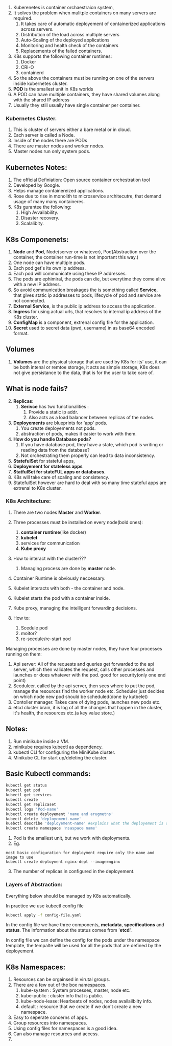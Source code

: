 1. Kuberenetes is container orchaestraion system, 
2. It solves the problem when mulitple containers on many servers are required.
	1. It takes care of automatic deployement of containerized applications across servers.
	2. Distribution of the load across multiple servers
	3. Auto-Scaling of the deployed applications 
	4. Monitoring and health check of the containers 
	5. Replacements of the failed containers.
3. K8s supports the following container runtimes: 
	1. Docker
	2. CRI-O
	3. containerd
4. So the above the containers must be running on one of the servers inside kubernetes cluster.
5. **POD** is the smallest unit in K8s worlds
6. A POD can have multiple containers, they have shared volumes along with the shared IP address
7. Usually they still usually have single container per container.

### Kubernetes Cluster.
1. This is cluster of servers either a bare metal or in cloud.
2. Each server is called a Node.
3. Inside of the nodes there are PODs
4. There are master nodes and worker nodes.
5. Master nodes run only system pods.


## Kubernetes Notes:
1. The official Definiation: Open source container orchestration tool
2. Developed by Google.
3. Helps manage containereized applications.
4. Rose due to rise in monolith to microservice architecutre, that demand usage of many many containeres.
5. K8s gurantee the following:
	1. High Avvailability.
	2. Disaster recovery.
	3. Scalalibity.

## K8s Componenets:
1. **Node** and **Pod**, Node(server or whatever), Pod(Abstraction over the container, the container run-time is not important this way.)
2. One node can have multiple pods.
3. Each pod get's its own ip address.
4. Each pod will communicate using these IP addresses.
5. The pods are ephimiral, the pods can die, but everytime they come alive with a new IP address.
6. So avoid communication breakages the is  something called **Service**, that gives static ip addresses to pods, lifecycle of pod and service are not connected.
7. **External Service**, is the public ip address to access the application.
8. **Ingress** for using actual urls, that resolves to internal ip address of the K8s cluster.
9. **ConfigMap** is a component, extrenal config file for the application.
10. **Secret**  used to secret data (pwd, username) in as base64 encoded format.

## Volumes 
1. **Volumes** are the physical storage that are used by K8s for its' use, it can be both intenal or remtoe storage, it acts as simple storage, K8s does not give persistance to the data, that is for the user to take care of.
## What is node fails?
2. **Replicas**: 
	1. **Serivce** has two functionalities :
		1. Provide a static ip addr.
		2. Also acts as a load balancer between replicas of the nodes.
3. **Deployements**  are blueprints for 'app' pods.
	1. You create deployements not pods.
	2. abstraction of pods, makes it easier to work with them.
4. **How do you handle Database  pods?**
	1. If you have database pod, they have a state, which pod is writing or reading data from the database?
	2. Not orchestrating them properly can lead to data inconsistency.
5. **StatefulSet** for stateful apps, 
6. **Deployement for stateless apps**
7. **StatfulSet for stateFUL apps or databases.**
8. K8s will take care of scaling and consistency.
9. StatefulSet however are hard to deal with so many time stateful apps are extrenal to K8s cluster.


### K8s Architecture:
1. There are two nodes **Master** and **Worker**.
2. Three processes must be installed on every node(bold ones):
	1. **container runtime**(like docker)
	2. **kubelet**
	3. services for communication
	4. **Kube proxy**
3. How to interact with the cluster???
	1. Managing process are done by **master** node.

4. Container Runtime is obviously neccessary.
5. Kubelet interacts with both - the container and node.
6. Kubelet starts the pod with a container inside.
7. Kube proxy, managing the intelligent forwarding decisions.

8. How to:
	1. Scedule pod
	2. moitor?
	3. re-scedule/re-start pod

Managing processes are done by master nodes, they have four processes running on them:
1. Api server:
All of the requests and queries get forwarded to the api server, which then validates the request, calls other processes and launches or does whatever with the pod.
good for security(only one end point)
2. Sceduleer.
called by the api server, then sees where to put the pod, manage the resources find the worker node etc.
Scheduler just decides on which node new pod should be scheduled(done by kutbelet)
4. Contoller manager.
Takes care of dying pods, launches new pods etc.
5. etcd
cluster brain, it is log of all the changes that happen in the cluster, it's health, the resources etc.(a key value store.)


## Notes:
1. Run minikube inside a VM.
2. minikube requires kubectl as dependency.
3. kubectl CLI for configuring the MiniKube cluster.
4. Minikube CL for start up/deleting the cluster.

## Basic Kubectl commands:
```bash
kubectl get status
kubectl get pod
kubectl get services
kubectl create
kubectl get replicaset
kubectl logs 'Pod-name'
kubectl create deployement 'name and arugmetns'
kubectl delete 'deployement-name'
kuebctl describe 'deployement-name' #explains what the deployement is doing.
kubectl create namespace 'nsaspace name'
```

1. Pod is the smallest unit, but we work with deployments.
2. Eg.
```
most basic configuration for deployment require only the name and image to use
kubectl create deployment nginx-depl --image=nginx
```

3. The number of replicas in configured in the deployement.

### Layers of Abstraction:


Everything below should be managed by K8s automatically.

In practice we use kubectl config file

```bash
kubectl apply -f config-file.yaml
```

In the config file we have three components, **metadata**, **specifications** and **status**.
The information about the status comes from '**etcd**'.

In config file we can define the config for the pods under the namespace template, the tempalte will be used for all the pods that are defined by the deployement.



## K8s Namespaces:
1. Resources can be orgainsed in virutal groups.
2. There are a few out of the box namespaces.
	1. kube-system : System processes, master, node etc.
	2. kube-public : cluster info that is public.
	3. kube-node-lease: Hearbeats of nodes, nodes availailbilty info.
	4. default : resource that we create if we don't create a new namespace.
3. Easy to seperate concerns of apps.
4. Group resources into namespaces.
5. Using config files for namespaces is a good idea.
6. Can also manage resources and access.
7. 




